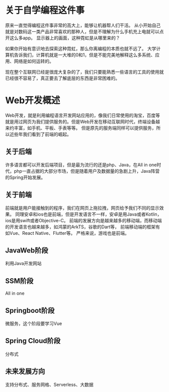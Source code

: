 # 关于自学编程这件事
原来一直觉得编程这件事非常的高大上，能够让机器帮人们干活。
从小开始自己就是对数码这一类产品非常喜欢的那种人，但是不理解为什么手机充上电就可以点开这么多app。
显示器上的画面，这种霓虹是从哪里来的？

如果你开始有意识地去探索这种霓虹，那么你离编程的本质也就不远了。
大学计算机告诉我们，计算机就是一大堆的0和1，但是不能完美地解释这么多系统、应用、网络是如何运转的。

现在整个互联网已经是很庞大复杂的了，我们只要能熟悉一些语言的工具的使用就已经很不容易了，真正要去了解底层的东西是非常困难的。
# Web开发概述
Web开发，就是利用编程语言开发网站应用的，像我们日常使用的淘宝，百度等就是用过网页为我们提供服务的。但是Web开发在移动互联网时代，终端设备越来约丰富，如手机、平板、手表等等。
但是原先的服务端同样可以提供服务，所以近些年我们看到了前端的崛起。

## 关于后端
许多语言都可以开发后端项目，但是最为流行的还是php、Java，在All in one时代，php一直占据的大部分市场，但是随着用户及数据量的急剧上升，Java阵营的Spring开始发展。

## 关于前端
前端就是用户能接触到的程序，我们在网页上拖拉拽，网页给予我们不同的显示效果。
同理安卓和ios也是前端，但是开发语言不一样，安卓是用Java或者Kotlin，ios是用swift或者Objective-C。
前端的发展方向是越来越多的移动端，而移动端的开发语言也越来越多，如鸿蒙的ArkTS，谷歌的Dart等，
前端移动端的框架有如Vue、React Native、Flutter等。
严格来说，游戏也是前端。

## JavaWeb阶段

利用Java开发网站

## SSM阶段

All in one

## Springboot阶段

微服务，这个阶段要学习Vue

## Spring Cloud阶段

分布式

## 未来发展方向

支持分布式、服务网格、Serverless、大数据